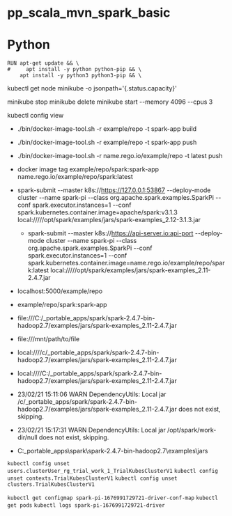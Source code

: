 # pp_scala_mvn_spark_basic

# Python
``` 
RUN apt-get update && \
#     apt install -y python python-pip && \
    apt install -y python3 python3-pip && \
```
kubectl get node minikube -o jsonpath='{.status.capacity}'

minikube stop
minikube delete
minikube start --memory 4096 --cpus 3

kubectl config view

- ./bin/docker-image-tool.sh -r example/repo -t spark-app build
- ./bin/docker-image-tool.sh -r example/repo -t spark-app push
- ./bin/docker-image-tool.sh -r name.rego.io/example/repo -t latest push
- docker image tag example/repo/spark:spark-app name.rego.io/example/repo/spark:latest

- spark-submit --master k8s://https://127.0.0.1:53867 --deploy-mode cluster --name spark-pi --class org.apache.spark.examples.SparkPi --conf spark.executor.instances=1 --conf spark.kubernetes.container.image=apache/spark:v3.1.3 local://///opt/spark/examples/jars/spark-examples_2.12-3.1.3.jar

    - spark-submit --master k8s://https://api-server.io:api-port --deploy-mode cluster --name spark-pi --class org.apache.spark.examples.SparkPi --conf spark.executor.instances=1 --conf spark.kubernetes.container.image=name.rego.io/example/repo/spark:latest local://///opt/spark/examples/jars/spark-examples_2.11-2.4.7.jar

- localhost:5000/example/repo
- example/repo/spark:spark-app
- file:///C:/_portable_apps/spark/spark-2.4.7-bin-hadoop2.7/examples/jars/spark-examples_2.11-2.4.7.jar
- file:///mnt/path/to/file
- local:////c/_portable_apps/spark/spark-2.4.7-bin-hadoop2.7/examples/jars/spark-examples_2.11-2.4.7.jar
- local:////C:/_portable_apps/spark/spark-2.4.7-bin-hadoop2.7/examples/jars/spark-examples_2.11-2.4.7.jar

- 23/02/21 15:11:06 WARN DependencyUtils: Local jar /c/_portable_apps/spark/spark-2.4.7-bin-hadoop2.7/examples/jars/spark-examples_2.11-2.4.7.jar does not exist, skipping.
- 23/02/21 15:17:31 WARN DependencyUtils: Local jar /opt/spark/work-dir/null does not exist, skipping.


- C:\_portable_apps\spark\spark-2.4.7-bin-hadoop2.7\examples\jars

`kubectl config unset users.clusterUser_rg_trial_work_1_TrialKubesClusterV1`
`kubectl config unset contexts.TrialKubesClusterV1`
`kubectl config unset clusters.TrialKubesClusterV1`

`kubectl get configmap spark-pi-1676991729721-driver-conf-map`
`kubectl get pods`
`kubectl logs spark-pi-1676991729721-driver`
